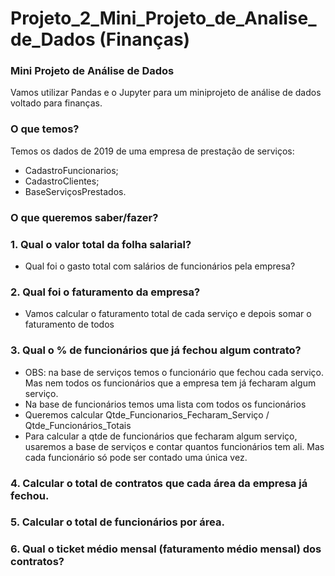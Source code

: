 # Projeto_2_Mini_Projeto_de_Analise_de_Dados (Finanças)
### Mini Projeto de Análise de Dados  
Vamos utilizar Pandas e o Jupyter para um miniprojeto de análise de dados voltado para finanças.  
### O que temos?<br>  
Temos os dados de 2019 de uma empresa de prestação de serviços:<br>   
- CadastroFuncionarios;<br> 
- CadastroClientes;<br> 
- BaseServiçosPrestados.<br>
### O que queremos saber/fazer?<br>  
### 1. Qual o valor total da folha salarial?<br> 
- Qual foi o gasto total com salários de funcionários pela empresa?<br>      
### 2. Qual foi o faturamento da empresa?<br>     
- Vamos calcular o faturamento total de cada serviço e depois somar o faturamento de todos<br>      
### 3. Qual o % de funcionários que já fechou algum contrato?<br>      
- OBS: na base de serviços temos o funcionário que fechou cada serviço. Mas nem todos os funcionários que a empresa tem já fecharam algum serviço.<br>     
- Na base de funcionários temos uma lista com todos os funcionários<br>     
- Queremos calcular Qtde_Funcionarios_Fecharam_Serviço / Qtde_Funcionários_Totais<br>     
- Para calcular a qtde de funcionários que fecharam algum serviço, usaremos a base de serviços e contar quantos funcionários tem ali. Mas cada funcionário só pode ser contado uma única vez.<br>
### 4. Calcular o total de contratos que cada área da empresa já fechou.<br>  
### 5. Calcular o total de funcionários por área.<br>  
### 6. Qual o ticket médio mensal (faturamento médio mensal) dos contratos?

